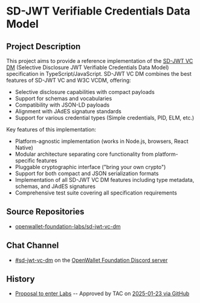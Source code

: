 # SD-JWT Verifiable Credentials Data Model

## Project Description

This project aims to provide a reference implementation of the [SD-JWT VC DM](https://github.com/danielfett/sd-jwt-vc-dm) (Selective Disclosure JWT Verifiable Credentials Data Model) specification in TypeScript/JavaScript. SD-JWT VC DM combines the best features of SD-JWT VC and W3C VCDM, offering:

- Selective disclosure capabilities with compact payloads
- Support for schemas and vocabularies
- Compatibility with JSON-LD payloads
- Alignment with JAdES signature standards
- Support for various credential types (Simple credentials, PID, ELM, etc.)

Key features of this implementation:

- Platform-agnostic implementation (works in Node.js, browsers, React Native)
- Modular architecture separating core functionality from platform-specific features
- Pluggable cryptographic interface ("bring your own crypto")
- Support for both compact and JSON serialization formats
- Implementation of all SD-JWT VC DM features including type metadata, schemas, and JAdES signatures
- Comprehensive test suite covering all specification requirements

## Source Repositories

- [openwallet-foundation-labs/sd-jwt-vc-dm](https://github.com/openwallet-foundation-labs/sd-jwt-vc-dm)

## Chat Channel

- [#sd-jwt-vc-dm](https://discord.com/channels/1022962884864643214/1331889781570932849) on the [OpenWallet Foundation Discord server](https://discord.gg/openwalletfoundation)

## History

- [Proposal to enter Labs](https://github.com/openwallet-foundation/project-proposals/blob/7fae7c84f57f0c6a2d1c6f1d469b281dc38283d5/projects/sd-jwt-vcdm.md) -- Approved by TAC on [2025-01-23 via GitHub](https://github.com/openwallet-foundation/project-proposals/pull/52)